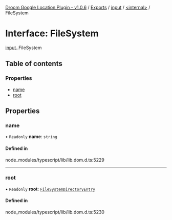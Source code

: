 [Droom Google Location Plugin - v1.0.6](../README.md) / [Exports](../modules.md) / [input](../modules/input.md) / [<internal\>](../modules/input._internal_.md) / FileSystem

# Interface: FileSystem

[input](../modules/input.md).[<internal>](../modules/input._internal_.md).FileSystem

## Table of contents

### Properties

- [name](input._internal_.FileSystem.md#name)
- [root](input._internal_.FileSystem.md#root)

## Properties

### name

• `Readonly` **name**: `string`

#### Defined in

node_modules/typescript/lib/lib.dom.d.ts:5229

___

### root

• `Readonly` **root**: [`FileSystemDirectoryEntry`](../modules/input._internal_.md#filesystemdirectoryentry)

#### Defined in

node_modules/typescript/lib/lib.dom.d.ts:5230
